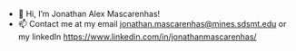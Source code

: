 - 👋 Hi, I’m Jonathan Alex Mascarenhas!
- 📫 Contact me at my email jonathan.mascarenhas@mines.sdsmt.edu or my linkedIn https://www.linkedin.com/in/jonathanmascarenhas/ 

<!---
JonathanAlexMasc/JonathanAlexMasc is a ✨ special ✨ repository because its `README.md` (this file) appears on your GitHub profile.
You can click the Preview link to take a look at your changes.
--->
